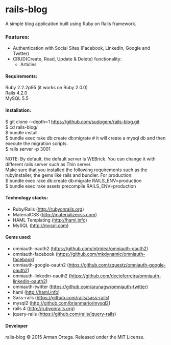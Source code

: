 # rails-blog
A simple blog application built using Ruby on Rails framework.

### Features:
* Authentication with Social Sites (Facebook, LinkedIn, Google and Twitter)
* CRUD(Create, Read, Update & Delete) functionality:
  * Articles

#### Requirements:   
Ruby 2.2.2p95 (it works on Ruby 2.0.0)   
Rails 4.2.0   
MySQL 5.5   

#### Installation:   
$ git clone --depth=1 https://github.com/sudogem/rails-blog.git    
$ cd rails-blog/    
$ bundle install    
$ bundle exec rake db:create db:migrate # it will create a mysql db and then execute the migration scripts.    
$ rails server -p 3001    

NOTE: By default, the default server is WEBrick. You can change it with different rails server such as Thin server.    
Make sure that you installed the following requirements such as the rubyinstaller, the gems like rails and bundler.
For production:    
$ bundle exec rake db:create db:migrate RAILS_ENV=production     
$ bundle exec rake assets:precompile RAILS_ENV=production   

#### Technology stacks:
* Ruby/Rails (http://rubyonrails.org)    
* MaterialCSS (http://materializecss.com)    
* HAML Templating (http://haml.info)    
* MySQL (http://mysql.com)    

#### Gems used:
* omniauth-oauth2 (https://github.com/intridea/omniauth-oauth2)    
* omniauth-facebook (https://github.com/mkdynamic/omniauth-facebook)    
* omniauth-google-oauth2 (https://github.com/zquestz/omniauth-google-oauth2)    
* omniauth-linkedin-oauth2 (https://github.com/decioferreira/omniauth-linkedin-oauth2)    
* omniauth-twitter (https://github.com/arunagw/omniauth-twitter)    
* haml (http://haml.info)    
* Sass-rails (https://github.com/rails/sass-rails)    
* mysql2 (http://github.com/brianmario/mysql2)    
* rails 4 (http://rubyonrails.org)    
* jquery-rails (https://github.com/rails/jquery-rails)    

#### Developer
rails-blog &copy; 2015 Arman Ortega. Released under the MIT License.     
